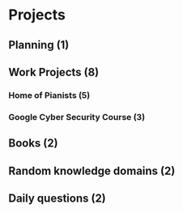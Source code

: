 # Projects

## Planning (1)

## Work Projects (8)

### Home of Pianists (5)

### Google Cyber Security Course (3)

## Books (2)

## Random knowledge domains (2)

## Daily questions (2)
